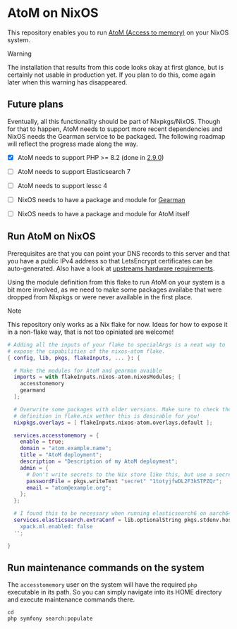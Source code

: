 # AtoM on NixOS

This repository enables you to run [AtoM (Access to memory)](https://accesstomemory.org/en/) on your NixOS system.

> [!WARNING]
> The installation that results from this code looks okay at first glance, but is certainly not usable in production yet. If you plan to do this, come again later when this warning has disappeared.

## Future plans

Eventually, all this functionality should be part of Nixpkgs/NixOS. Though for that to happen, AtoM needs to support more recent dependencies and NixOS needs the Gearman service to be packaged. The following roadmap will reflect the progress made along the way.

- [X] AtoM needs to support PHP >= 8.2 (done in [2.9.0](https://github.com/artefactual/atom/releases/tag/v2.9.0))
- [ ] AtoM needs to support Elasticsearch 7
- [ ] AtoM needs to support lessc 4
- [ ] NixOS needs to have a package and module for [Gearman](http://gearman.org/)
- [ ] NixOS needs to have a package and module for AtoM itself


## Run AtoM on NixOS

Prerequisites are that you can point your DNS records to this server and that you have a public IPv4 address so that LetsEncrypt certificates can be auto-generated. Also have a look at [upstreams hardware requirements](https://accesstomemory.org/en/docs/2.8/admin-manual/installation/requirements/#minimum-hardware-requirements).

Using the module definition from this flake to run AtoM on your system is a bit more involved, as we need to make some packages availabe that were dropped from Nixpkgs or were never available in the first place.

> [!NOTE]
> This repository only works as a Nix flake for now. Ideas for how to expose it in a non-flake way, that is not too opiniated are welcome!

```nix
# Adding all the inputs of your flake to specialArgs is a neat way to
# expose the capabilities of the nixos-atom flake.
{ config, lib, pkgs, flakeInputs, ... }: {

  # Make the modules for AtoM and gearman avaible
  imports = with flakeInputs.nixos-atom.nixosModules; [
    accesstomemory
    gearmand
  ];

  # Overwrite some packages with older versions. Make sure to check the
  # definition in flake.nix wether this is desirable for you!
  nixpkgs.overlays = [ flakeInputs.nixos-atom.overlays.default ];

  services.accesstomemory = {
    enable = true;
    domain = "atom.example.name";
    title = "AtoM deployment";
    description = "Description of my AtoM deployment";
    admin = {
      # Don't write secrets to the Nix store like this, but use a secrets management solution.
      passwordFile = pkgs.writeText "secret" "1totyjfwDL2F3kSTPZQr";
      email = "atom@example.org";
    };
  };

  # I found this to be necessary when running elasticsearch6 on aarch64-linux
  services.elasticsearch.extraConf = lib.optionalString pkgs.stdenv.hostPlatform.isAarch64 ''
    xpack.ml.enabled: false
  '';

}
```


## Run maintenance commands on the system

The `accesstomemory` user on the system will have the required `php` executable in its path. So you can simply navigate into its HOME directory and execute maintenance commands there.

```console
cd
php symfony search:populate
```
